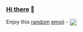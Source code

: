 ###  [Hi there](https://braeden.xyz) 👋

Enjoy this [random](https://dev.to/braeden/a-micro-api-in-firebase-and-cloudflare-workers-jdn) [emoji](https://github.com/braeden/braeden/blob/master/GH-IMG.md) -  <img align="center" width="20" height="20" src="https://emoji.braedensmith.workers.dev">

<!--
 <img align="left" width="0" height="0" src="https://us-central1-gh-img.cloudfunctions.net/getImage?id=2nn6u">

**braeden/braeden** is a ✨ _special_ ✨ repository because its `README.md` (this file) appears on your GitHub profile.

Here are some ideas to get you started:

- 🔭 I’m currently working on ...
- 🌱 I’m currently learning ...
- 👯 I’m looking to collaborate on ...
- 🤔 I’m looking for help with ...
- 💬 Ask me about ...
- 📫 How to reach me: ...
- 😄 Pronouns: ...
- ⚡ Fun fact: ...
-->

